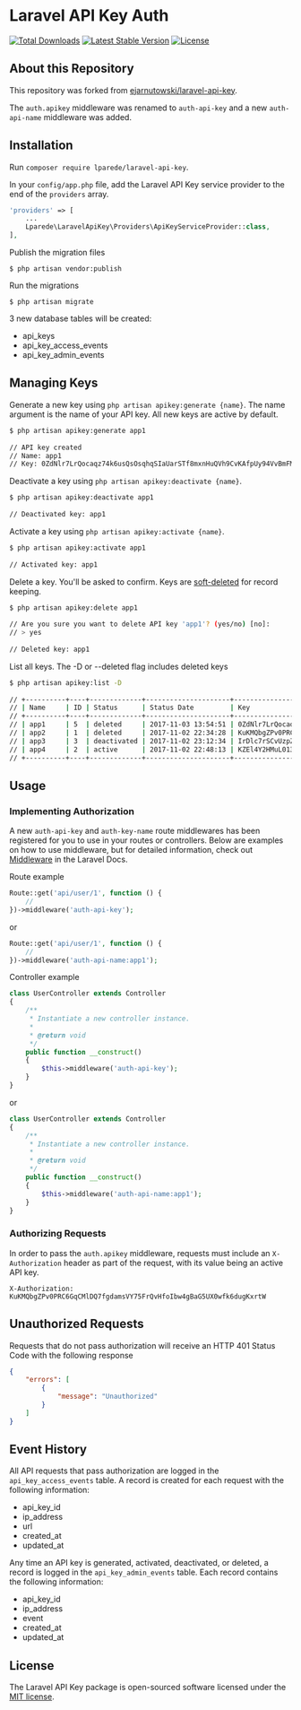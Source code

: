 Laravel API Key Auth
========

<a href="https://packagist.org/packages/lparede/laravel-api-key"><img src="https://poser.pugx.org/lparede/laravel-api-key/d/total.svg" alt="Total Downloads"></a>
<a href="https://packagist.org/packages/lparede/laravel-api-key"><img src="https://poser.pugx.org/lparede/laravel-api-key/v/stable.svg" alt="Latest Stable Version"></a>
<a href="https://packagist.org/packages/lparede/laravel-api-key"><img src="https://poser.pugx.org/lparede/laravel-api-key/license.svg" alt="License"></a>


## About this Repository

This repository was forked from [ejarnutowski/laravel-api-key](https://github.com/ejarnutowski/laravel-api-key).

The `auth.apikey` middleware was renamed to `auth-api-key` and a new `auth-api-name` middleware was added.

## Installation

Run `composer require lparede/laravel-api-key`.

In your `config/app.php` file, add the Laravel API Key service provider to the end of the `providers` array.

```php
'providers' => [
    ...
    Lparede\LaravelApiKey\Providers\ApiKeyServiceProvider::class,
],
```

Publish the migration files

    $ php artisan vendor:publish

Run the migrations

    $ php artisan migrate

3 new database tables will be created:

* api_keys
* api_key_access_events
* api_key_admin_events

## Managing Keys

Generate a new key using `php artisan apikey:generate {name}`.  The name argument is the name of your API key.  All new keys are active by default.

```bash
$ php artisan apikey:generate app1
  
// API key created
// Name: app1
// Key: 0ZdNlr7LrQocaqz74k6usQsOsqhqSIaUarSTf8mxnHuQVh9CvKAfpUy94VvBmFMq
```

Deactivate a key using `php artisan apikey:deactivate {name}`.

```bash
$ php artisan apikey:deactivate app1
  
// Deactivated key: app1
```

Activate a key using `php artisan apikey:activate {name}`.

```bash
$ php artisan apikey:activate app1
  
// Activated key: app1
```
    
Delete a key.  You'll be asked to confirm.  Keys are [soft-deleted](https://laravel.com/docs/eloquent#soft-deleting) for record keeping.

```bash
$ php artisan apikey:delete app1
  
// Are you sure you want to delete API key 'app1'? (yes/no) [no]:
// > yes
  
// Deleted key: app1
```

List all keys.  The -D or --deleted flag includes deleted keys
    
```bash
$ php artisan apikey:list -D
 
// +----------+----+-------------+---------------------+------------------------------------------------------------------+
// | Name     | ID | Status      | Status Date         | Key                                                              |
// +----------+----+-------------+---------------------+------------------------------------------------------------------+
// | app1     | 5  | deleted     | 2017-11-03 13:54:51 | 0ZdNlr7LrQocaqz74k6usQsOsqhqSIaUarSTf8mxnHuQVh9CvKAfpUy94VvBmFMq |
// | app2     | 1  | deleted     | 2017-11-02 22:34:28 | KuKMQbgZPv0PRC6GqCMlDQ7fgdamsVY75FrQvHfoIbw4gBaG5UX0wfk6dugKxrtW |
// | app3     | 3  | deactivated | 2017-11-02 23:12:34 | IrDlc7rSCvUzpZpW8jfhWaH235vJAqFwyzVWpoD0SLGzOimA6hcwqMvy4Nz6Hntn |
// | app4     | 2  | active      | 2017-11-02 22:48:13 | KZEl4Y2HMuL013xvg6Teaa7zHPJhGy1TDhr2zWzlQCqTxqTzyPTcOV6fIQZVTIU3 |
// +----------+----+-------------+---------------------+------------------------------------------------------------------+
```

## Usage

### Implementing Authorization

A new `auth-api-key` and `auth-key-name` route middlewares has been registered for you to use in your routes or controllers.  Below are examples on how to use middleware, but for detailed information, check out [Middleware](https://laravel.com/docs/middleware) in the Laravel Docs.

Route example

```php
Route::get('api/user/1', function () {
    //
})->middleware('auth-api-key');

```
or
```php
Route::get('api/user/1', function () {
    //
})->middleware('auth-api-name:app1');

```

Controller example

```php
class UserController extends Controller
{
    /**
     * Instantiate a new controller instance.
     *
     * @return void
     */
    public function __construct()
    {
        $this->middleware('auth-api-key');
    }
}
```
or
```php
class UserController extends Controller
{
    /**
     * Instantiate a new controller instance.
     *
     * @return void
     */
    public function __construct()
    {
        $this->middleware('auth-api-name:app1');
    }
}
```

### Authorizing Requests

In order to pass the `auth.apikey` middleware, requests must include an `X-Authorization` header as part of the request, with its value being an active API key.

    X-Authorization: KuKMQbgZPv0PRC6GqCMlDQ7fgdamsVY75FrQvHfoIbw4gBaG5UX0wfk6dugKxrtW

## Unauthorized Requests

Requests that do not pass authorization will receive an HTTP 401 Status Code with the following response

```json
{
    "errors": [
        {
            "message": "Unauthorized"
        }
    ]
}
```

## Event History

All API requests that pass authorization are logged in the `api_key_access_events` table.  A record is created for each request with the following information:

* api_key_id
* ip_address
* url
* created_at
* updated_at

Any time an API key is generated, activated, deactivated, or deleted, a record is logged in the `api_key_admin_events` table.  Each record contains the following information:

* api_key_id
* ip_address
* event
* created_at
* updated_at

## License

The Laravel API Key package is open-sourced software licensed under the [MIT license](http://opensource.org/licenses/MIT).
